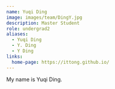 ```yaml
---
name: Yuqi Ding
image: images/team/DingY.jpg
description: Master Student
role: undergrad2
aliases:
  - Yuqi Ding
  - Y. Ding
  - Y Ding
links:
  home-page: https://ittong.github.io/
---
```


My name is Yuqi Ding.